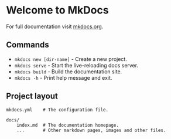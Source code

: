 # Welcome to MkDocs

For full documentation visit [mkdocs.org](https://www.mkdocs.org).

## Commands

* `mkdocs new [dir-name]` - Create a new project.
* `mkdocs serve` - Start the live-reloading docs server.
* `mkdocs build` - Build the documentation site.
* `mkdocs -h` - Print help message and exit.

## Project layout



    mkdocs.yml    # The configuration file.
    
    docs/
        index.md  # The documentation homepage.
        ...       # Other markdown pages, images and other files.

